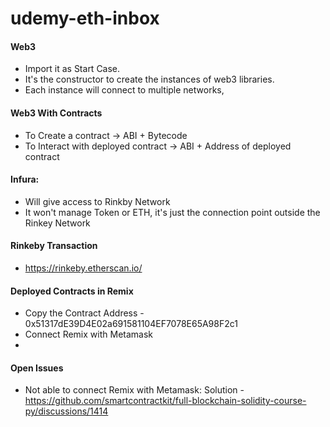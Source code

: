# udemy-eth-inbox

#### Web3 
- Import it as Start Case. 
- It's the constructor to create the instances of web3 libraries. 
- Each instance will connect to multiple networks,

#### Web3 With Contracts
- To Create a contract -> ABI + Bytecode
- To Interact with deployed contract -> ABI + Address of deployed contract

#### Infura:
- Will give access to Rinkby Network
- It won't manage Token or ETH, it's just the connection point outside the Rinkey Network

#### Rinkeby Transaction 
- https://rinkeby.etherscan.io/


#### Deployed Contracts in Remix
- Copy the Contract Address - 0x51317dE39D4E02a691581104EF7078E65A98F2c1
- Connect Remix with Metamask
- 

#### Open Issues
- Not able to connect Remix with Metamask: Solution - https://github.com/smartcontractkit/full-blockchain-solidity-course-py/discussions/1414
